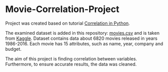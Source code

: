# Movie-Correlation-Project

Project was created based on tutorial [Correlation in Python](https://www.youtube.com/watch?v=iPYVYBtUTyE).

The examined dataset is added in this repository: [movies.csv](https://github.com/KarolinaWoznica/Movie-Correlation-Project/blob/main/movies.csv) and is taken from [Kaggle](https://www.kaggle.com/datasets/danielgrijalvas/movies).
Dataset contains data about 6820 movies released in years 1986-2016. Each movie has 15 attributes, such as name, year, company and budget.

The aim of this project is finding correlation between variables. Furthermore, to ensure accurate results, the data was cleaned. 
